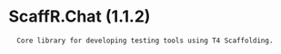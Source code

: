 ﻿ScaffR.Chat (1.1.2)
======

      Core library for developing testing tools using T4 Scaffolding.
    
